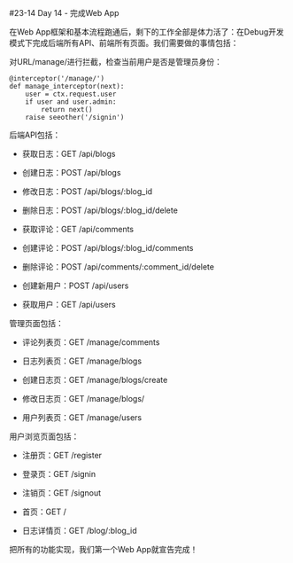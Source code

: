 #23-14 Day 14 - 完成Web App


在Web App框架和基本流程跑通后，剩下的工作全部是体力活了：在Debug开发模式下完成后端所有API、前端所有页面。我们需要做的事情包括：

对URL/manage/进行拦截，检查当前用户是否是管理员身份：

	@interceptor('/manage/')
	def manage_interceptor(next):
	    user = ctx.request.user
	    if user and user.admin:
	        return next()
	    raise seeother('/signin')
后端API包括：

- 获取日志：GET /api/blogs

- 创建日志：POST /api/blogs

- 修改日志：POST /api/blogs/:blog_id

- 删除日志：POST /api/blogs/:blog_id/delete

- 获取评论：GET /api/comments

- 创建评论：POST /api/blogs/:blog_id/comments

- 删除评论：POST /api/comments/:comment_id/delete

- 创建新用户：POST /api/users

- 获取用户：GET /api/users

管理页面包括：

- 评论列表页：GET /manage/comments

- 日志列表页：GET /manage/blogs

- 创建日志页：GET /manage/blogs/create

- 修改日志页：GET /manage/blogs/

- 用户列表页：GET /manage/users

用户浏览页面包括：

- 注册页：GET /register

- 登录页：GET /signin

- 注销页：GET /signout

- 首页：GET /

- 日志详情页：GET /blog/:blog_id

把所有的功能实现，我们第一个Web App就宣告完成！